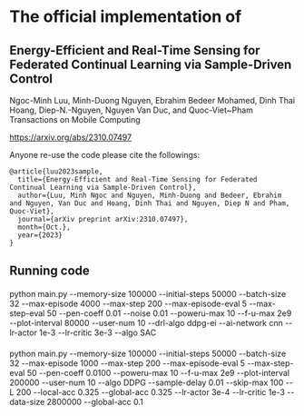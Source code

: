 # The official implementation of 
## Energy-Efficient and Real-Time Sensing for Federated Continual Learning via Sample-Driven Control
Ngoc-Minh Luu, Minh-Duong Nguyen, Ebrahim Bedeer Mohamed, Dinh Thai Hoang, Diep-N.-Nguyen, Nguyen Van Duc, and Quoc-Viet~Pham
Transactions on Mobile Computing

https://arxiv.org/abs/2310.07497

Anyone re-use the code please cite the followings: 

```
@article{luu2023sample,
  title={Energy-Efficient and Real-Time Sensing for Federated Continual Learning via Sample-Driven Control},
  author={Luu, Minh Ngoc and Nguyen, Minh-Duong and Bedeer, Ebrahim and Nguyen, Van Duc and Hoang, Dinh Thai and Nguyen, Diep N and Pham, Quoc-Viet},
  journal={arXiv preprint arXiv:2310.07497},
  month={Oct.},
  year={2023}
}
```

## Running code
####
python main.py --memory-size 100000 --initial-steps 50000 --batch-size 32 --max-episode 4000 --max-step 200 --max-episode-eval 5 --max-step-eval 50 --pen-coeff 0.01 --noise 0.01 --poweru-max 10 --f-u-max 2e9  --plot-interval 80000 --user-num 10 --drl-algo ddpg-ei --ai-network cnn --lr-actor 1e-3 --lr-critic 3e-3 --algo SAC

####
 python main.py --memory-size 100000 --initial-steps 50000 --batch-size 32 --max-episode 1000 --max-step 200 --max-episode-eval 5 --max-step-eval 50 --pen-coeff 0.0100 --poweru-max 10 --f-u-max 2e9 --plot-interval 200000 --user-num 10 --algo DDPG --sample-delay 0.01 --skip-max 100 --L 200 --local-acc 0.325 --global-acc 0.325 --lr-actor 3e-4 --lr-critic 1e-3 --data-size 2800000 --global-acc 0.1
